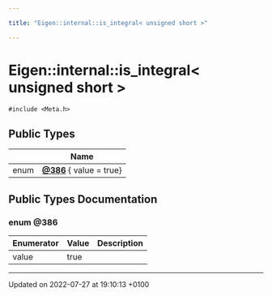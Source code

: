 ```yaml
---

title: "Eigen::internal::is_integral< unsigned short >"

---
```


# Eigen::internal::is_integral< unsigned short >






`#include <Meta.h>`

## Public Types

|                | Name           |
| -------------- | -------------- |
| enum| **[@386](http://example.org/classes/structeigen_1_1internal_1_1is__integral_3_01unsigned_01short_01_4/#enum-@386)** { value = true} |

## Public Types Documentation

### enum @386

| Enumerator | Value | Description |
| ---------- | ----- | ----------- |
| value | true|   |




-------------------------------

Updated on 2022-07-27 at 19:10:13 +0100